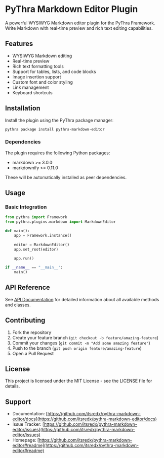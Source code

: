 # PyThra Markdown Editor Plugin

A powerful WYSIWYG Markdown editor plugin for the PyThra Framework. Write Markdown with real-time preview and rich text editing capabilities.

## Features

- WYSIWYG Markdown editing
- Real-time preview
- Rich text formatting tools
- Support for tables, lists, and code blocks
- Image insertion support
- Custom font and color styling
- Link management
- Keyboard shortcuts

## Installation

Install the plugin using the PyThra package manager:

```bash
pythra package install pythra-markdown-editor
```

### Dependencies

The plugin requires the following Python packages:
- markdown >= 3.0.0
- markdownify >= 0.11.0

These will be automatically installed as peer dependencies.

## Usage

### Basic Integration

```python
from pythra import Framework
from pythra.plugins.markdown import MarkdownEditor

def main():
    app = Framework.instance()
    
    editor = MarkdownEditor()
    app.set_root(editor)
    
    app.run()

if __name__ == "__main__":
    main()
```

## API Reference

See [API Documentation](docs/index.md) for detailed information about all available methods and classes.

## Contributing

1. Fork the repository
2. Create your feature branch (`git checkout -b feature/amazing-feature`)
3. Commit your changes (`git commit -m "Add some amazing feature"`)
4. Push to the branch (`git push origin feature/amazing-feature`)
5. Open a Pull Request

## License

This project is licensed under the MIT License - see the LICENSE file for details.

## Support

- Documentation: [https://github.com/itsredx/pythra-markdown-editor/docs](https://github.com/itsredx/pythra-markdown-editor/docs)
- Issue Tracker: [https://github.com/itsredx/pythra-markdown-editor/issues](https://github.com/itsredx/pythra-markdown-editor/issues)
- Homepage: [https://github.com/itsredx/pythra-markdown-editor#readme](https://github.com/itsredx/pythra-markdown-editor#readme)
